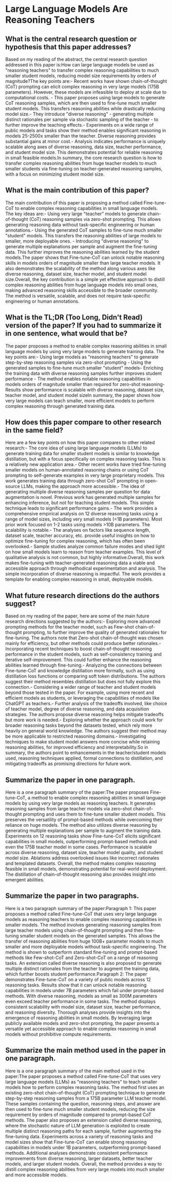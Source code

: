 # Large Language Models Are Reasoning Teachers

## What is the central research question or hypothesis that this paper addresses?

Based on my reading of the abstract, the central research question addressed in this paper is:How can large language models be used as "reasoning teachers" to transfer complex reasoning capabilities to much smaller student models, reducing model size requirements by orders of magnitude?The key points are:- Recent works have shown chain-of-thought (CoT) prompting can elicit complex reasoning in very large models (175B parameters). However, these models are infeasible to deploy at scale due to computational costs. - This paper proposes using large models to generate CoT reasoning samples, which are then used to fine-tune much smaller student models. This transfers reasoning abilities while drastically reducing model size.- They introduce "diverse reasoning" - generating multiple distinct rationales per sample via stochastic sampling of the teacher - to further improve the teaching effects.- Experiments on a wide range of public models and tasks show their method enables significant reasoning in models 25-2500x smaller than the teacher. Diverse reasoning provides substantial gains at minor cost.- Analysis indicates performance is uniquely scalable along axes of diverse reasoning, data size, teacher performance, and student model size. This demonstrates potential for reliable reasoning in small feasible models.In summary, the core research question is how to transfer complex reasoning abilities from huge teacher models to much smaller students via fine-tuning on teacher-generated reasoning samples, with a focus on minimizing student model size.


## What is the main contribution of this paper?

The main contribution of this paper is proposing a method called Fine-tune-CoT to enable complex reasoning capabilities in small language models. The key ideas are:- Using very large "teacher" models to generate chain-of-thought (CoT) reasoning samples via zero-shot prompting. This allows generating reasoning data without task-specific engineering or human annotations.- Using the generated CoT samples to fine-tune much smaller "student" models. This transfers the reasoning abilities of large models to smaller, more deployable ones. - Introducing "diverse reasoning" to generate multiple explanations per sample and augment the fine-tuning data. This further improves the reasoning abilities learned by the student models.The paper shows that Fine-tune-CoT can unlock notable reasoning skills in models orders of magnitude smaller than large teacher models. It also demonstrates the scalability of the method along various axes like diverse reasoning, dataset size, teacher model, and student model size.Overall, the key contribution is a simple yet effective approach to distill complex reasoning abilities from huge language models into small ones, making advanced reasoning skills accessible to the broader community. The method is versatile, scalable, and does not require task-specific engineering or human annotations.


## What is the TL;DR (Too Long, Didn't Read) version of the paper? If you had to summarize it in one sentence, what would that be?

The paper proposes a method to enable complex reasoning abilities in small language models by using very large models to generate training data. The key points are:- Using large models as "reasoning teachers" to generate step-by-step reasoning samples via zero-shot prompting - Using the generated samples to fine-tune much smaller "student" models- Enriching the training data with diverse reasoning samples further improves student performance - The method enables notable reasoning capabilities in models orders of magnitude smaller than required for zero-shot reasoning- Results show performance is scalable with diverse reasoning, dataset size, teacher model, and student model sizeIn summary, the paper shows how very large models can teach smaller, more efficient models to perform complex reasoning through generated training data.


## How does this paper compare to other research in the same field?

Here are a few key points on how this paper compares to other related research:- The core idea of using large language models (LLMs) to generate training data for smaller student models is similar to knowledge distillation, but with a focus specifically on complex reasoning tasks. This is a relatively new application area.- Other recent works have tried fine-tuning smaller models on human-annotated reasoning chains or using CoT prompting to self-generate examples in very large proprietary models. This work generates training data through zero-shot CoT prompting in open-source LLMs, making the approach more accessible.- The idea of generating multiple diverse reasoning samples per question for data augmentation is novel. Previous work has generated multiple samples for enhancing inference, but not for teaching student models. This simple technique leads to significant performance gains.- The work provides a comprehensive empirical analysis on 12 diverse reasoning tasks using a range of model sizes, including very small models (<1B parameters). Most prior work focused on 1-2 tasks using models >10B parameters. The scalability is notable.- The analyses on factors like sequence length, dataset scale, teacher accuracy, etc. provide useful insights on how to optimize fine-tuning for complex reasoning, which has often been overlooked.- Sample studies analyze common failure modes and shed light on how small models learn to reason from teacher examples. This level of qualitative analysis is not common, but highly informative.Overall, this work makes fine-tuning with teacher-generated reasoning data a viable and accessible approach through methodical experimentation and analysis. The simple incorporation of diverse reasoning is impactful. The work provides a template for enabling complex reasoning in small, deployable models.


## What future research directions do the authors suggest?

Based on my reading of the paper, here are some of the main future research directions suggested by the authors:- Exploring more advanced prompting methods for the teacher model, such as Few-shot chain-of-thought prompting, to further improve the quality of generated rationales for fine-tuning. The authors note that Zero-shot chain-of-thought was chosen mainly for efficiency, but other methods could produce better rationales.- Incorporating recent techniques to boost chain-of-thought reasoning performance in the student models, such as self-consistency training and iterative self-improvement. This could further enhance the reasoning abilities learned through fine-tuning.- Analyzing the connections between Fine-tune-CoT and knowledge distillation more formally, such as using distillation loss functions or comparing soft token distributions. The authors suggest their method resembles distillation but does not fully explore this connection.- Considering a wider range of teacher and student models beyond those tested in the paper. For example, using more recent and efficient models as students, or leveraging the capabilities of models like ChatGPT as teachers.- Further analysis of the tradeoffs involved, like choice of teacher model, degree of diverse reasoning, and data acquisition strategies. The authors propose diverse reasoning helps mitigate tradeoffs but more work is needed.- Exploring whether the approach could work for broader reasoning tasks beyond the datasets tested, which rely more heavily on general world knowledge. The authors suggest their method may be more applicable to restricted reasoning domains.- Investigating techniques to make student model answers more concise while retaining reasoning abilities, for improved efficiency and interpretability.So in summary, the authors point to enhancements in the teacher/student models used, reasoning techniques applied, formal connections to distillation, and mitigating tradeoffs as promising directions for future work.


## Summarize the paper in one paragraph.

Here is a one paragraph summary of the paper:The paper proposes Fine-tune-CoT, a method to enable complex reasoning abilities in small language models by using very large models as reasoning teachers. It generates reasoning samples from large teacher models via zero-shot chain-of-thought prompting and uses them to fine-tune smaller student models. This preserves the versatility of prompt-based methods while overcoming their reliance on huge models. The method also utilizes diverse reasoning by generating multiple explanations per sample to augment the training data. Experiments on 12 reasoning tasks show Fine-tune-CoT elicits significant capabilities in small models, outperforming prompt-based methods and even the 175B teacher model in some cases. Performance is scalable across diverse reasoning, dataset size, teacher model quality, and student model size. Ablations address overlooked issues like incorrect rationales and templated datasets. Overall, the method makes complex reasoning feasible in small models, demonstrating potential for real-world deployment. The distillation of chain-of-thought reasoning also provides insight into emergent abilities.


## Summarize the paper in two paragraphs.

Here is a two paragraph summary of the paper:Paragraph 1: This paper proposes a method called Fine-tune-CoT that uses very large language models as reasoning teachers to enable complex reasoning capabilities in smaller models. The method involves generating reasoning samples from large teacher models using chain-of-thought prompting and then fine-tuning smaller student models on the generated samples. This allows the transfer of reasoning abilities from huge 100B+ parameter models to much smaller and more deployable models without task-specific engineering. The method is shown to outperform standard fine-tuning and prompt-based methods like Few-shot-CoT and Zero-shot-CoT on a range of reasoning tasks. An extension called diverse reasoning is also proposed to generate multiple distinct rationales from the teacher to augment the training data, which further boosts student performance.Paragraph 2: The paper demonstrates Fine-tune-CoT on a variety of public models across 12 reasoning tasks. Results show that it can unlock notable reasoning capabilities in models under 7B parameters which fail under prompt-based methods. With diverse reasoning, models as small as 300M parameters even exceed teacher performance in some tasks. The method displays consistent scalability with model size, dataset size, teacher performance, and reasoning diversity. Thorough analyses provide insights into the emergence of reasoning abilities in small models. By leveraging large publicly available models and zero-shot prompting, the paper presents a versatile yet accessible approach to enable complex reasoning in small models without prohibitive compute requirements.


## Summarize the main method used in the paper in one paragraph.

Here is a one paragraph summary of the main method used in the paper:The paper proposes a method called Fine-tune-CoT that uses very large language models (LLMs) as "reasoning teachers" to teach smaller models how to perform complex reasoning tasks. The method first uses an existing zero-shot chain-of-thought (CoT) prompting technique to generate step-by-step reasoning samples from a 175B parameter LLM teacher model. These samples containing the question, reasoning steps, and answer are then used to fine-tune much smaller student models, reducing the size requirement by orders of magnitude compared to prompt-based CoT methods. The paper also proposes an extension called diverse reasoning, where the stochastic nature of LLM generation is exploited to create multiple distinct reasoning paths for each sample, further augmenting the fine-tuning data. Experiments across a variety of reasoning tasks and model sizes show that Fine-tune-CoT can enable strong reasoning capabilities in models under 1B parameters, outperforming prompt-based methods. Additional analyses demonstrate consistent performance improvements from diverse reasoning, larger datasets, better teacher models, and larger student models. Overall, the method provides a way to distill complex reasoning abilities from very large models into much smaller and more accessible models.

